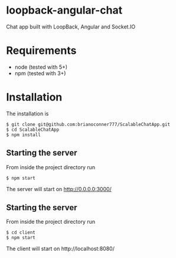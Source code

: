 # loopback-angular-chat

Chat app built with LoopBack, Angular and Socket.IO

# Requirements

- node (tested with 5+)
- npm (tested with 3+)

# Installation

The installation is

    $ git clone git@github.com:brianoconner777/ScalableChatApp.git
    $ cd ScalableChatApp
    $ npm install

## Starting the server

From inside the project directory run

    $ npm start

The server will start on http://0.0.0.0:3000/

## Starting the server

From inside the project directory run

    $ cd client
    $ npm start

The client will start on http://localhost:8080/
